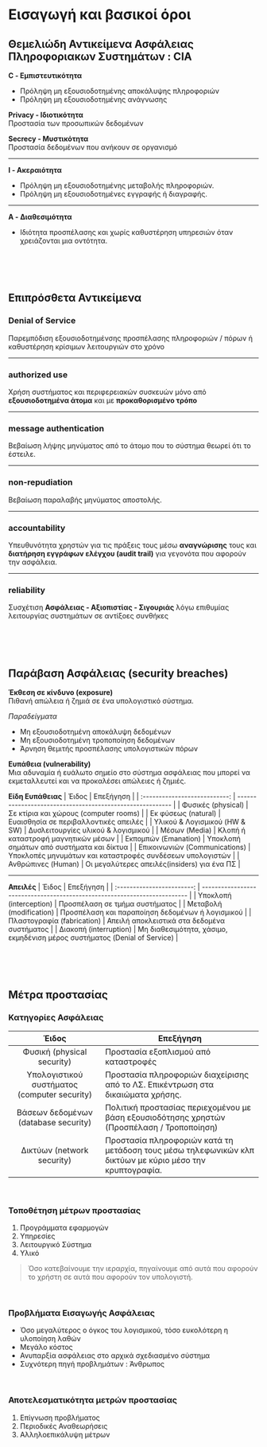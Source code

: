 # Εισαγωγή και βασικοί όροι

## Θεμελιώδη Αντικείμενα Ασφάλειας Πληροφοριακων Συστημάτων : CIA

**C - Εμπιστευτικότητα**

- Πρόληψη μη εξουσιοδοτημένης αποκάλυψης πληροφοριών
- Πρόληψη μη εξουσιοδοτημένης ανάγνωσης

**Privacy - Ιδιοτικότητα**  
Προστασία των προσωπικών δεδομένων

**Secrecy - Μυστικότητα**  
Προστασία δεδομένων που ανήκουν σε οργανισμό

---

**I - Ακεραιότητα**

- Πρόληψη μη εξουσιοδοτημένης μεταβολής πληροφοριών.
- Πρόληψη μη εξουσιοδοτημένες εγγραφής ή διαγραφής.

---

**A - Διαθεσιμότητα**

- Ιδιότητα προσπέλασης και χωρίς καθυστέρηση υπηρεσιών όταν χρειάζονται μια οντότητα.

</br>
</br>
</br>

## Επιπρόσθετα Αντικείμενα

### Denial of Service  
Παρεμπόδιση εξουσιοδοτημένσης προσπέλασης πληροφοριών / πόρων ή καθυστέρηση κρίσιμων λειτουργιών στο χρόνο

---

### authorized use  
Χρήση συστήματος και περιφερειακών συσκευών μόνο από **εξουσιοδοτημένα άτομα** και με **προκαθορισμένο τρόπο**

---

### message authentication
Βεβαίωση λήψης μηνύματος από το άτομο που το σύστημα θεωρεί ότι το έστειλε.

---

### non-repudiation
Βεβαίωση παραλαβής μηνύματος αποστολής.

---

### accountability  
Υπευθυνότητα χρηστών για τις πράξεις τους μέσω **αναγνώρισης** τους και **διατήρηση εγγράφων ελέγχου (audit trail)** για γεγονότα που αφορούν την ασφάλεια.

---

### reliability  
Συσχέτιση **Ασφάλειας - Αξιοπιστίας - Σιγουριάς**
λόγω επιθυμίας λειτουργίας συστημάτων σε αντίξοες συνθήκες


</br>
</br>
</br>

## Παράβαση Ασφάλειας (security breaches)

**Έκθεση σε κίνδυνο (exposure)**  
Πιθανή απώλεια ή ζημιά σε ένα υπολογιστικό σύστημα.

_Παραδείγματα_

- Μη εξουσιοδοτημένη αποκάλυψη δεδομένων
- Μη εξουσιοδοτημένη τροποποίηση δεδομένων
- Άρνηση θεμιτής προσπέλασης υπολογιστικών πόρων

**Ευπάθεια (vulnerability)**  
Μια αδυναμία ή ευάλωτο σημείο στο σύστημα ασφάλειας που μπορεί να εκμεταλλευτεί και να προκαλέσει απώλειες ή ζημιές.

**Είδη Ευπάθειας**
|             Έιδος             | Επεξήγηση                                                 |
| :---------------------------: | --------------------------------------------------------- |
|      Φυσικές (physical)       | Σε κτίρια και χώρους (computer rooms)                     |
|      Εκ φύσεως (natural)      | Ευαισθησία σε περιβαλλοντικές απειλές                     |
| Υλικού & Λογισμικού (HW & SW) | Δυσλειτουργίες υλικού & λογισμικού                        |
|         Μέσων (Media)         | Κλοπή ή καταστροφή μαγνητικών μέσων                       |
|     Εκπομπών (Emanation)      | Υποκλοπή σημάτων από συστήματα και δίκτυα                 |
| Επικοινωνιών (Communications) | Υποκλοπές μηνυμάτων και καταστροφές συνδέσεων υπολογιστών |
|      Ανθρώπινες (Human)       | Οι μεγαλύτερες απειλές(insiders) για ένα ΠΣ               |

---

**Απειλές**
|           Έιδος            | Επεξήγηση                                                                 |
| :------------------------: | ------------------------------------------------------------------------- |
|  Υποκλοπή (interception)   | Προσπέλαση σε τμήμα συστήματος                                            |
|  Μεταβολή (modification)   | Προσπέλαση και παραποίηση δεδομένων ή λογισμικού                          |
| Πλαστογραφία (fabrication) | Απειλή αποκλειστικά στα δεδομένα συστήματος                               |
|   Διακοπή (interruption)   | Μη διαθεσιμότητα, χάσιμο, εκμηδένιση μέρος συστήματος (Denial of Service) |

</br>
</br>
</br>

## Μέτρα προστασίας

### Κατηγορίες Ασφάλειας
|                    Έιδος                     | Επεξήγηση                                                                                                |
| :------------------------------------------: | -------------------------------------------------------------------------------------------------------- |
|          Φυσική (physical security)          | Προστασία εξοπλισμού από καταστροφές                                                                     |
| Υπολογιστικού συστήματος (computer security) | Προστασία πληροφοριών διαχείρισης από το ΛΣ. Επικέντρωση στα δικαιώματα χρήσης.                          |
|     Βάσεων δεδομένων (database security)     | Πολιτική προστασίας περιεχομένου με βάση εξουσιοδότησης χρηστών (Προσπέλαση / Τροποποίηση)               |
|          Δικτύων (network security)          | Προστασία πληροφοριών κατά τη μετάδοση τους μέσω τηλεφωνικών κλπ δικτύων με κύριο μέσο την κρυπτογραφία. |

</br>

### Τοποθέτηση μέτρων προστασίας
1. Προγράμματα εφαρμογών
2. Υπηρεσίες
3. Λειτουργικό Σύστημα
4. Υλικό

> Όσο κατεβαίνουμε την ιεραρχία, πηγαίνουμε από αυτά που αφορούν το χρήστη σε αυτά που αφορούν τον υπολογιστή.

</br>

### Προβλήματα Εισαγωγής Ασφάλειας


- Όσο μεγαλύτερος ο όγκος του λογισμικού, τόσο ευκολότερη η υλοποίηση λαθών
- Μεγάλο κόστος
- Ανυπαρξία ασφάλειας στο αρχικά σχεδιασμένο σύστημα
- Συχνότερη πηγή προβλημάτων : Άνθρωπος

</br>

### Αποτελεσματικότητα μετρών προστασίας

1. Επίγνωση προβλήματος
2. Περιοδικές Αναθεωρήσεις
3. Αλληλοεπικάλυψη μέτρων
